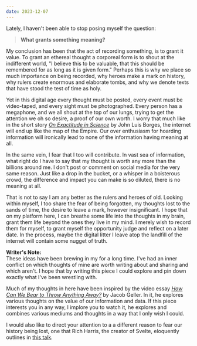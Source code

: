 ```yaml
---
date: 2023-12-07
---
```

Lately, I haven't been able to stop posing myself the question:

> **What grants something meaning?**

My conclusion has been that the act of recording something, is to grant it value. To grant an ethereal thought a corporeal form is to shout at the indifferent world, "I believe this to be valuable, that this should be remembered for as long as it is given form." Perhaps this is why we place so much importance on being recorded, why heroes make a mark on history, why rulers create enormous and elaborate tombs, and why we denote texts that have stood the test of time as holy. 

Yet in this digital age every thought must be posted, every event must be video-taped, and every sight must be photographed. Every person has a megaphone, and we all shout at the top of our lungs, trying to get the attention we oh so desire, a proof of our own worth. I worry that much like in the short story [*On Exactitude in Science*](https://kwarc.info/teaching/TDM/Borges.pdf) by John Luis Borges, the internet will end up like the map of the Empire. Our over enthusiasm for hoarding information will ironically lead to none of the information having meaning at all.

In the same vein, I fear that I too will contribute. In vast sea of information, what right do I have to say that my thought is worth any more than the billions around me. I don't post or comment on social media for the very same reason. Just like a drop in the bucket, or a whisper in a boisterous crowd, the difference and impact you can make is so diluted, there is no meaning at all.

That is not to say I am any better as the rulers and heroes of old. Looking within myself, I too share the fear of being forgotten, my thoughts lost to the sands of time, the desire to leave a mark, however insignificant. I hope that on my platform here, I can breathe some life into the thoughts in my brain, grant them life beyond the ones they live in my mind. I merely wish to record them for myself, to grant myself the opportunity judge and reflect on a later date. In the process, maybe the digital litter I leave atop the landfill of the internet will contain some nugget of truth.

**Writer's Note:** \
These ideas have been brewing in my for a long time. I've had an inner conflict on which thoughts of mine are worth writing about and sharing and which aren't. I hope that by writing this piece I could explore and pin down exactly what I've been wrestling with.

Much of my thoughts in here have been inspired by the video essay [*How Can We Bear to Throw Anything Away?*](https://youtu.be/ukJ_UA-JS5o?si=V3ViXqRGkZ5CpMKy)  by Jacob Geller. In it, he explores various thoughts on the value of our information and data. If this piece interests you in any way, I implore you to watch it, he explores and combines various mediums and thoughts in a way that I only wish I could.

I would also like to direct your attention to a a different reason to fear our history being lost, one that Rich Harris, the creator of Svelte, eloquently outlines in [this talk](https://youtu.be/uXCipjbcQfM?si=MCdpUC3RS-_nbiU6&t=407).